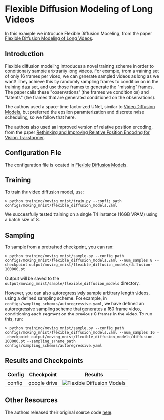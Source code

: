 # Flexible Diffusion Modeling of Long Videos

In this example we introduce Flexible Diffusion Modeling, from the paper [Flexible Diffusion Modeling of Long Videos](https://arxiv.org/abs/2205.11495).

## Introduction

Flexible diffusion modeling introduces a novel training scheme in order to conditionally sample arbitrarily long videos. For example, from a training set of only 16 frames per video, we can generate sampled videos as long as we want! They achieve this by randomly sampling frames to condition on in the training data set, and use those frames to generate the "missing" frames. The paper calls these "observations" (the frames we condition on) and "latents" (the frames that are generated conditioned on the observations).

The authors used a space-time factorized UNet, similar to [Video Diffusion Models](https://arxiv.org/abs/2204.03458), but preferred the epsilon paramterization and discrete noise scheduling, so we follow that here.

The authors also used an improved version of relative position encoding, from the paper
[Rethinking and Improving Relative Position Encoding for Vision Transformer](https://arxiv.org/abs/2107.14222).

## Configuration File

The configuration file is located in [Flexible Diffusion Models](https://github.com/swookey-thinky/video_diffusion/blob/main/configs/moving_mnist/flexible_diffusion_models.yaml).

## Training

To train the video diffusion model, use:

```
> python training/moving_mnist/train.py --config_path configs/moving_mnist/flexible_diffusion_models.yaml
```

We successfully tested training on a single T4 instance (16GB VRAM) using a batch size of 8.

## Sampling

To sample from a pretrained checkpoint, you can run:

```
> python training/moving_mnist/sample.py --config_path configs/moving_mnist/flexible_diffusion_models.yaml --num_samples 8 --checkpoint output/moving_mnist/flexible_diffusion_models/diffusion-100000.pt
```

Output will be saved to the `output/moving_mnist/sample/flexible_diffusion_models` directory.

However, you can also autoregressively sample arbitrary length videos, using a defined sampling scheme. For example, in `configs/sampling_schemes/autoregressive.yaml`, we have defined an autoregressive sampling scheme that generates a 160 frame video, conditioning each segment on the previous 8 frames in the video. To run this, run:

```
> python training/moving_mnist/sample.py --config_path configs/moving_mnist/flexible_diffusion_models.yaml --num_samples 16 --checkpoint output/moving_mnist/flexible_diffusion_models/diffusion-100000.pt --sampling_scheme_path configs/sampling_schemes/autoregressive.yaml
```

## Results and Checkpoints

| Config | Checkpoint | Results
| ------ | ---------- | -------
| [config](https://github.com/swookey-thinky/video_diffusion/blob/main/configs/moving_mnist/flexible_diffusion_models.yaml) | [google drive](https://drive.google.com/file/d/1rDX-sioy4B3uUFjQfQnmZ5ASzIE7V5gb/view?usp=sharing) | ![Flexible Diffusion Models](https://drive.google.com/uc?export=view&id=1B2raR3_suRf8qAUP4jzi8YIwka-UHwrU)

## Other Resources

The authors released their original source code [here](https://github.com/plai-group/flexible-video-diffusion-modeling).
